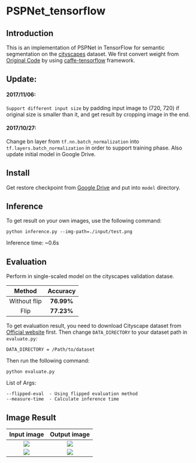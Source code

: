 # PSPNet_tensorflow
## Introduction
  This is an implementation of PSPNet in TensorFlow for semantic segmentation on the [cityscapes](https://www.cityscapes-dataset.com/) dataset. We first convert weight from [Original Code](https://github.com/hszhao/PSPNet) by using [caffe-tensorflow](https://github.com/ethereon/caffe-tensorflow) framework.

## Update:
#### 2017/11/06:
`Support different input size` by padding input image to (720, 720) if original size is smaller than it, and get result by cropping image in the end.
#### 2017/10/27: 
Change bn layer from `tf.nn.batch_normalization` into `tf.layers.batch_normalization` in order to support training phase. Also update initial model in Google Drive.

## Install
Get restore checkpoint from [Google Drive](https://drive.google.com/open?id=0B9CKOTmy0DyaV09LajlTa0Z2WFU) and put into `model` directory.

## Inference
To get result on your own images, use the following command:
```
python inference.py --img-path=./input/test.png
```
Inference time:  ~0.6s 

## Evaluation
Perform in single-scaled model on the cityscapes validation datase.

| Method | Accuracy |  
|:-------:|:----------:|
| Without flip| **76.99%** |
| Flip        | **77.23%** |

To get evaluation result, you need to download Cityscape dataset from [Official website](https://www.cityscapes-dataset.com/) first. Then change `DATA_DIRECTORY` to your dataset path in `evaluate.py`:
```
DATA_DIRECTORY = /Path/to/dataset
```

Then run the following command: 
```
python evaluate.py
```
List of Args:
```
--flipped-eval  - Using flipped evaluation method
--measure-time  - Calculate inference time
```
## Image Result
Input image                |  Output image
:-------------------------:|:-------------------------:
![](https://github.com/hellochick/PSPNet_tensorflow/blob/master/input/test_1024x2048.png)  |  ![](https://github.com/hellochick/PSPNet_tensorflow/blob/master/output/test_1024x2048.png)
![](https://github.com/hellochick/PSPNet_tensorflow/blob/master/input/test_720x720.png)  |  ![](https://github.com/hellochick/PSPNet_tensorflow/blob/master/output/test_720x720.png)

